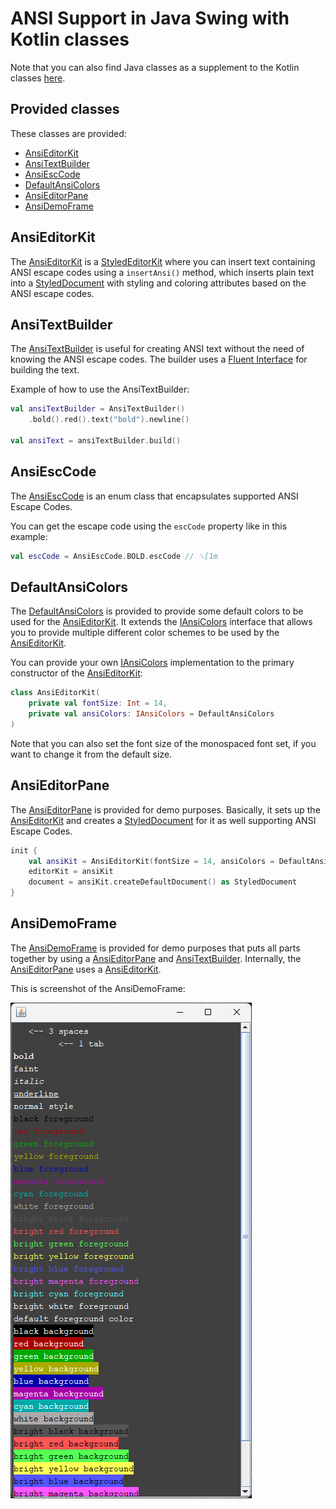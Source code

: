 # ANSI Support in Java Swing with Kotlin classes

Note that you can also find Java classes as a supplement to the Kotlin classes [here](../java/README.md).

## Provided classes

These classes are provided:

- [AnsiEditorKit]
- [AnsiTextBuilder]
- [AnsiEscCode]
- [DefaultAnsiColors]
- [AnsiEditorPane]
- [AnsiDemoFrame]

## AnsiEditorKit

The [AnsiEditorKit] is a [StyledEditorKit] where you can insert text containing ANSI escape codes using a `insertAnsi()`
method, which inserts plain text into a [StyledDocument] with styling and coloring attributes based on the ANSI escape
codes.

## AnsiTextBuilder

The [AnsiTextBuilder] is useful for creating ANSI text without the need of knowing the ANSI escape codes.
The builder uses a [Fluent Interface] for building the text.

Example of how to use the AnsiTextBuilder:

```kotlin
val ansiTextBuilder = AnsiTextBuilder()
    .bold().red().text("bold").newline()

val ansiText = ansiTextBuilder.build()
```

## AnsiEscCode

The [AnsiEscCode] is an enum class that encapsulates supported ANSI Escape Codes.

You can get the escape code using the `escCode` property like in this example:

```kotlin
val escCode = AnsiEscCode.BOLD.escCode // ␛[1m
```

## DefaultAnsiColors

The [DefaultAnsiColors] is provided to provide some default colors to be used for the [AnsiEditorKit].
It extends the [IAnsiColors] interface that allows you to provide multiple different color schemes to be used by the
[AnsiEditorKit].

You can provide your own [IAnsiColors] implementation to the primary constructor of the [AnsiEditorKit]:

```kotlin
class AnsiEditorKit(
    private val fontSize: Int = 14,
    private val ansiColors: IAnsiColors = DefaultAnsiColors
)
```

Note that you can also set the font size of the monospaced font set, if you want to change it from the default size.

## AnsiEditorPane

The [AnsiEditorPane] is provided for demo purposes. Basically, it sets up the [AnsiEditorKit] and creates
a [StyledDocument] for it as well supporting ANSI Escape Codes.

```kotlin
init {
    val ansiKit = AnsiEditorKit(fontSize = 14, ansiColors = DefaultAnsiColors)
    editorKit = ansiKit
    document = ansiKit.createDefaultDocument() as StyledDocument
}
```

## AnsiDemoFrame

The [AnsiDemoFrame] is provided for demo purposes that puts all parts together by using a [AnsiEditorPane] and
[AnsiTextBuilder]. Internally, the [AnsiEditorPane] uses a [AnsiEditorKit].

This is screenshot of the AnsiDemoFrame:

![Screen shot of the AnsiDemoFrame](../gfx/AnsiDemoFrame.png)


[AnsiEditorKit]: /src/main/kotlin/java_swing_ansi_support/AnsiEditorKit.kt

[AnsiTextBuilder]: /src/main/kotlin/java_swing_ansi_support/AnsiTextBuilder.kt

[AnsiEscCode]: /src/main/kotlin/java_swing_ansi_support/AnsiEscCode.kt

[DefaultAnsiColors]: /src/main/kotlin/java_swing_ansi_support/DefaultAnsiColors.kt

[IAnsiColors]: /src/main/kotlin/java_swing_ansi_support/IAnsiColors.kt

[AnsiEditorPane]: /src/main/kotlin/java_swing_ansi_support/DefaultAnsiColors.kt

[AnsiDemoFrame]: /src/main/kotlin/java_swing_ansi_support/AnsiDemoFrame.kt

[StyledEditorKit]: https://docs.oracle.com/en/java/javase/21/docs/api/java.desktop/javax/swing/text/StyledEditorKit.html

[StyledDocument]: https://docs.oracle.com/en/java/javase/21/docs/api/java.desktop/javax/swing/text/StyledDocument.html

[Fluent Interface]: https://java-design-patterns.com/patterns/fluentinterface/